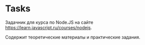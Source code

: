 # Tasks

Задачник для курса по Node.JS на сайте https://learn.javascript.ru/courses/nodejs.

Содержит теоретические материалы и практические задания.

